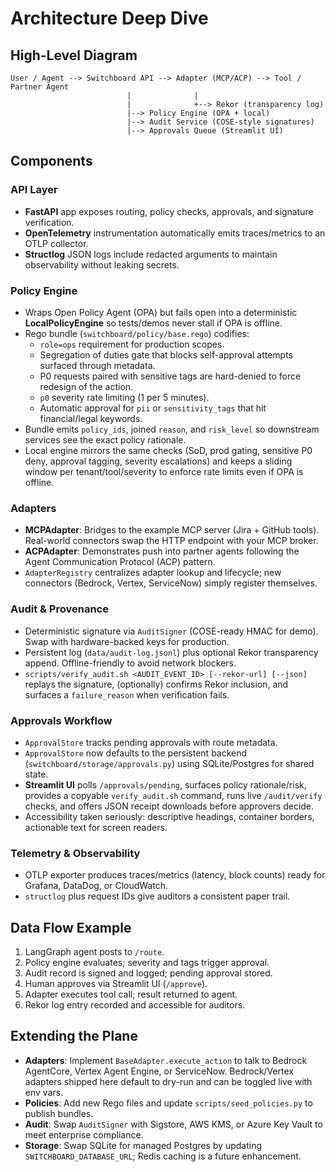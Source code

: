 # Architecture Deep Dive

## High-Level Diagram
```
User / Agent --> Switchboard API --> Adapter (MCP/ACP) --> Tool / Partner Agent
                          |              |
                          |              +--> Rekor (transparency log)
                          |--> Policy Engine (OPA + local)
                          |--> Audit Service (COSE-style signatures)
                          |--> Approvals Queue (Streamlit UI)
```

## Components

### API Layer
- **FastAPI** app exposes routing, policy checks, approvals, and signature verification.
- **OpenTelemetry** instrumentation automatically emits traces/metrics to an OTLP collector.
- **Structlog** JSON logs include redacted arguments to maintain observability without leaking secrets.

### Policy Engine
- Wraps Open Policy Agent (OPA) but fails open into a deterministic **LocalPolicyEngine** so tests/demos never stall if OPA is offline.
- Rego bundle (`switchboard/policy/base.rego`) codifies:
  - `role=ops` requirement for production scopes.
  - Segregation of duties gate that blocks self-approval attempts surfaced through metadata.
  - P0 requests paired with sensitive tags are hard-denied to force redesign of the action.
  - `p0` severity rate limiting (1 per 5 minutes).
  - Automatic approval for `pii` or `sensitivity_tags` that hit financial/legal keywords.
- Bundle emits `policy_ids`, joined `reason`, and `risk_level` so downstream services see the exact policy rationale.
- Local engine mirrors the same checks (SoD, prod gating, sensitive P0 deny, approval tagging, severity escalations) and keeps a sliding window per tenant/tool/severity to enforce rate limits even if OPA is offline.

### Adapters
- **MCPAdapter**: Bridges to the example MCP server (Jira + GitHub tools). Real-world connectors swap the HTTP endpoint with your MCP broker.
- **ACPAdapter**: Demonstrates push into partner agents following the Agent Communication Protocol (ACP) pattern.
- `AdapterRegistry` centralizes adapter lookup and lifecycle; new connectors (Bedrock, Vertex, ServiceNow) simply register themselves.

### Audit & Provenance
- Deterministic signature via `AuditSigner` (COSE-ready HMAC for demo). Swap with hardware-backed keys for production.
- Persistent log (`data/audit-log.jsonl`) plus optional Rekor transparency append. Offline-friendly to avoid network blockers.
- `scripts/verify_audit.sh <AUDIT_EVENT_ID> [--rekor-url] [--json]` replays the signature, (optionally) confirms Rekor inclusion, and surfaces a `failure_reason` when verification fails.

### Approvals Workflow
- `ApprovalStore` tracks pending approvals with route metadata.
- `ApprovalStore` now defaults to the persistent backend (`switchboard/storage/approvals.py`) using SQLite/Postgres for shared state.
- **Streamlit UI** polls `/approvals/pending`, surfaces policy rationale/risk, provides a copyable `verify_audit.sh` command, runs live `/audit/verify` checks, and offers JSON receipt downloads before approvers decide.
- Accessibility taken seriously: descriptive headings, container borders, actionable text for screen readers.

### Telemetry & Observability
- OTLP exporter produces traces/metrics (latency, block counts) ready for Grafana, DataDog, or CloudWatch.
- `structlog` plus request IDs give auditors a consistent paper trail.

## Data Flow Example
1. LangGraph agent posts to `/route`.
2. Policy engine evaluates; severity and tags trigger approval.
3. Audit record is signed and logged; pending approval stored.
4. Human approves via Streamlit UI (`/approve`).
5. Adapter executes tool call; result returned to agent.
6. Rekor log entry recorded and accessible for auditors.

## Extending the Plane
- **Adapters**: Implement `BaseAdapter.execute_action` to talk to Bedrock AgentCore, Vertex Agent Engine, or ServiceNow. Bedrock/Vertex adapters shipped here default to dry-run and can be toggled live with env vars.
- **Policies**: Add new Rego files and update `scripts/seed_policies.py` to publish bundles.
- **Audit**: Swap `AuditSigner` with Sigstore, AWS KMS, or Azure Key Vault to meet enterprise compliance.
- **Storage**: Swap SQLite for managed Postgres by updating `SWITCHBOARD_DATABASE_URL`; Redis caching is a future enhancement.
